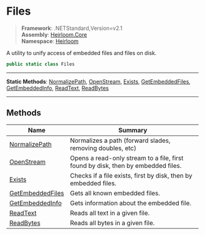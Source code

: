 # Files

> **Framework**: .NETStandard,Version=v2.1  
> **Assembly**: [Heirloom.Core][0]  
> **Namespace**: [Heirloom][0]  

A utility to unify access of embedded files and files on disk.

```cs
public static class Files
```

--------------------------------------------------------------------------------

**Static Methods**: [NormalizePath][1], [OpenStream][2], [Exists][3], [GetEmbeddedFiles][4], [GetEmbeddedInfo][5], [ReadText][6], [ReadBytes][7]

--------------------------------------------------------------------------------

## Methods

| Name                  | Summary                                                                          |
|-----------------------|----------------------------------------------------------------------------------|
| [NormalizePath][1]    | Normalizes a path (forward slades, removing doubles, etc)                        |
| [OpenStream][2]       | Opens a read-only stream to a file, first found by disk, then by embedded files. |
| [Exists][3]           | Checks if a file exists, first by disk, then by embedded files.                  |
| [GetEmbeddedFiles][4] | Gets all known embedded files.                                                   |
| [GetEmbeddedInfo][5]  | Gets information about the embedded file.                                        |
| [ReadText][6]         | Reads all text in a given file.                                                  |
| [ReadBytes][7]        | Reads all bytes in a given file.                                                 |

[0]: ../Heirloom.Core.md
[1]: Heirloom.Files.NormalizePath.md
[2]: Heirloom.Files.OpenStream.md
[3]: Heirloom.Files.Exists.md
[4]: Heirloom.Files.GetEmbeddedFiles.md
[5]: Heirloom.Files.GetEmbeddedInfo.md
[6]: Heirloom.Files.ReadText.md
[7]: Heirloom.Files.ReadBytes.md
